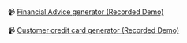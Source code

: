 📹 [Financial Advice generator (Recorded Demo)](https://www.youtube.com/watch?v=KVCC3gBYXZA)

📹 [Customer credit card generator (Recorded Demo)](https://www.youtube.com/watch?v=ZoGcexydSGk)
